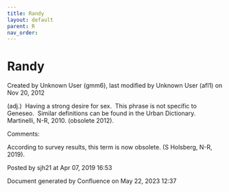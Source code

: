 ```yaml
---
title: Randy
layout: default
parent: R
nav_order:
---
```


# Randy

Created by  Unknown User (gmm6), last modified by  Unknown User (afl1) on Nov 20, 2012

(adj.)  Having a strong desire for sex.  This phrase is not specific to Geneseo.  Similar definitions can be found in the Urban Dictionary.  Martinelli, N-R, 2010. (obsolete 2012).

Comments:

According to survey results, this term is now obsolete. (S Holsberg, N-R, 2019).

Posted by sjh21 at Apr 07, 2019 16:53

Document generated by Confluence on May 22, 2023 12:37


